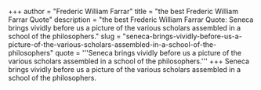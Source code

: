 +++
author = "Frederic William Farrar"
title = "the best Frederic William Farrar Quote"
description = "the best Frederic William Farrar Quote: Seneca brings vividly before us a picture of the various scholars assembled in a school of the philosophers."
slug = "seneca-brings-vividly-before-us-a-picture-of-the-various-scholars-assembled-in-a-school-of-the-philosophers"
quote = '''Seneca brings vividly before us a picture of the various scholars assembled in a school of the philosophers.'''
+++
Seneca brings vividly before us a picture of the various scholars assembled in a school of the philosophers.
